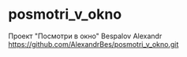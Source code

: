 # posmotri_v_okno
Проект "Посмотри в окно"
Bespalov Alexandr
https://github.com/AlexandrBes/posmotri_v_okno.git
